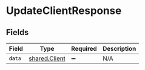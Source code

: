 # UpdateClientResponse


## Fields

| Field                                                 | Type                                                  | Required                                              | Description                                           |
| ----------------------------------------------------- | ----------------------------------------------------- | ----------------------------------------------------- | ----------------------------------------------------- |
| `data`                                                | [shared.Client](../../../sdk/models/shared/client.md) | :heavy_minus_sign:                                    | N/A                                                   |